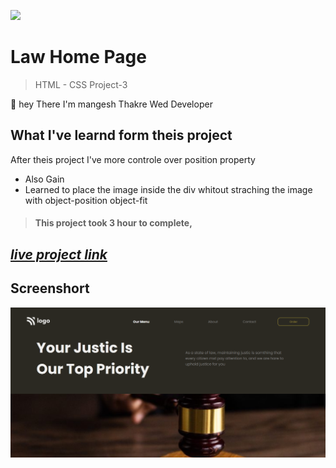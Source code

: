 ![](https://img.shields.io/badge/Live%20Project%202-Hosting%20Landing%20Page-brightgreen)

# Law Home Page 
> HTML - CSS Project-3 

🙌 hey There I'm mangesh Thakre Wed Developer 
##  What I've learnd form theis project 
 
  After theis project I've more controle over position property 
 - Also Gain  
 - Learned to place the image inside the div whitout straching the image with object-position object-fit
> #### This project took 3 hour to complete, 

 ##  _[live project link](https://full-stack-js-html-css-project-2.netlify.app "HTML-CSS_Project-2" )_

## Screenshort
![alt text](https://github.com/MangeshThakre/HTML-CSS-Project-3/blob/master/project-3.png?raw=true)
